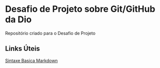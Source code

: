 # Desafio de Projeto sobre Git/GitHub da Dio
Repositório criado para o Desafio de Projeto
## Links Úteis
[Sintaxe Basica Markdown]( https://www.markdownguide.org/basic-syntax/)

